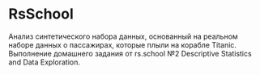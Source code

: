 # RsSchool
Анализ синтетического набора данных, основанный на реальном наборе данных о пассажирах, которые плыли на корабле Titanic.
Выполнение домашнего задания от rs.school №2 Descriptive Statistics and Data Exploration.
